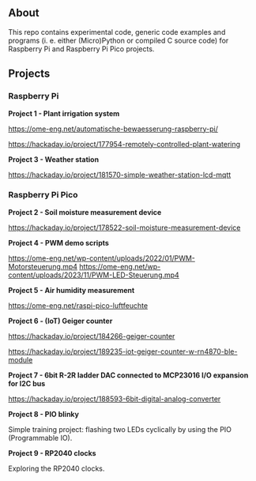 ## About

This repo contains experimental code, generic code examples and programs (i. e. either (Micro)Python or compiled C source code) for Raspberry Pi and Raspberry Pi Pico projects. 

## Projects

### Raspberry Pi

**Project 1 - Plant irrigation system**

https://ome-eng.net/automatische-bewaesserung-raspberry-pi/ 

https://hackaday.io/project/177954-remotely-controlled-plant-watering

**Project  3 - Weather station**

https://hackaday.io/project/181570-simple-weather-station-lcd-mqtt


### Raspberry Pi Pico

**Project 2 - Soil moisture measurement device**

https://hackaday.io/project/178522-soil-moisture-measurement-device

**Project 4 - PWM demo scripts**

https://ome-eng.net/wp-content/uploads/2022/01/PWM-Motorsteuerung.mp4
https://ome-eng.net/wp-content/uploads/2023/11/PWM-LED-Steuerung.mp4

**Project 5 - Air humidity measurement**

https://ome-eng.net/raspi-pico-luftfeuchte

**Project 6 - (IoT) Geiger counter**

https://hackaday.io/project/184266-geiger-counter

https://hackaday.io/project/189235-iot-geiger-counter-w-rn4870-ble-module

**Project 7 - 6bit R-2R ladder DAC connected to MCP23016 I/O expansion for I2C bus**

https://hackaday.io/project/188593-6bit-digital-analog-converter

**Project 8 - PIO blinky**

Simple training project: flashing two LEDs cyclically by using the PIO (Programmable IO).

**Project 9 - RP2040 clocks**

Exploring the RP2040 clocks.
